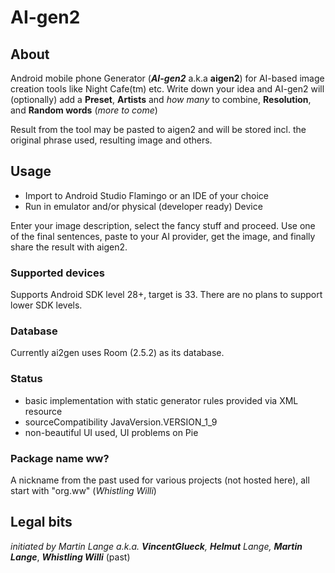 # AI-gen2
## About
Android mobile phone Generator (**_AI-gen2_** a.k.a **aigen2**) for AI-based image creation tools like Night Cafe(tm) etc.
Write down your idea and AI-gen2 will (optionally) add a **Preset**, **Artists** and _how many_ to combine, **Resolution**, and **Random words** (_more to come_)

Result from the tool may be pasted to aigen2 and will be stored incl. the original phrase used, resulting image and others.

## Usage
- Import to Android Studio Flamingo or an IDE of your choice
- Run in emulator and/or physical (developer ready) Device

Enter your image description, select the fancy stuff and proceed. Use one of the final sentences, paste to your AI provider, get the image, and finally share the result with aigen2.


### Supported devices
Supports Android SDK level 28+, target is 33. There are no plans to support lower SDK levels.

### Database
Currently ai2gen uses Room (2.5.2) as its database.

### Status
- basic implementation with static generator rules provided via XML resource
- sourceCompatibility JavaVersion.VERSION_1_9
- non-beautiful UI used, UI problems on Pie

### Package name ww?
A nickname from the past used for various projects (not hosted here), all start with "org.ww" (_Whistling Willi_)

## Legal bits

_initiated by Martin Lange a.k.a. **VincentGlueck**, **Helmut** Lange, **Martin Lange**_, _**Whistling Willi**_ (past)
